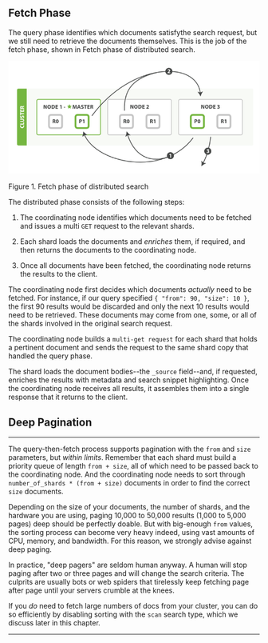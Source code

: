 ## Fetch Phase

The query phase identifies which documents satisfy<!--((("distributed search execution", "fetch phase")))((("fetch phase of distributed search"))) -->the search request, but we
still need to retrieve the documents themselves. This is the job of the fetch
phase, shown in Fetch phase of distributed search.

![Fetch phase of distributed search](../images/elas_0902.png)

Figure 1. Fetch phase of distributed search


The distributed phase consists of the following steps:

1. The coordinating node identifies which documents need to be fetched and
   issues a multi `GET` request to the relevant shards.

2. Each shard loads the documents and _enriches_ them, if required, and then
   returns the documents to the coordinating node.

3. Once all documents have been fetched, the coordinating node returns the
   results to the client.

The coordinating node first decides which documents _actually_ need to be
fetched. For instance, if our query specified `{ "from": 90, "size": 10 }`,
the first 90 results would be discarded and only the next 10 results would
need to be retrieved. These documents may come from one, some, or all of the
shards involved in the original search request.

The coordinating node builds a `multi-get request` for
each shard that holds a pertinent document and sends the request to the same
shard copy that handled the query phase.

The shard loads the document bodies--the `_source` field--and, if
requested, enriches the results with metadata and search snippet highlighting.
Once the coordinating node receives all results, it assembles them into a
single response that it returns to the client.

## Deep Pagination
****

The query-then-fetch process supports pagination with the `from` and `size`
parameters, but _within limits_. <!--((("size parameter")))((("from parameter")))((("pagination", "supported by query-then-fetch process")))((("deep paging, problems with")))--> Remember that each shard must build a priority
queue of length `from + size`, all of which need to be passed back to
the coordinating node. And the coordinating node needs to sort through
`number_of_shards * (from + size)` documents in order to find the correct
`size` documents.

Depending on the size of your documents, the number of shards, and the
hardware you are using, paging 10,000 to 50,000 results (1,000 to 5,000 pages)
deep should be perfectly doable. But with big-enough `from` values, the
sorting process can become very heavy indeed, using vast amounts of CPU,
memory, and bandwidth.  For this reason, we strongly advise against deep paging.

In practice, "deep pagers" are seldom human anyway.  A human will stop
paging after two  or three pages and will change the search criteria. The
culprits are usually bots or web spiders that tirelessly keep fetching page
after page until your servers crumble at the knees.

If you _do_ need to fetch large numbers of docs from your cluster, you can
do so efficiently by disabling sorting with the `scan` search type,
which we discuss later in this chapter.

****
<!--
=== Fetch Phase

The query phase identifies which documents satisfy((("distributed search execution", "fetch phase")))((("fetch phase of distributed search"))) the search request, but we
still need to retrieve the documents themselves. This is the job of the fetch
phase, shown in <<img-distrib-fetch>>.

[[img-distrib-fetch]]
.Fetch phase of distributed search
image::images/elas_0902.png["Fetch Phase of distributed search"]

The distributed phase consists of the following steps:

1. The coordinating node identifies which documents need to be fetched and
   issues a multi `GET` request to the relevant shards.

2. Each shard loads the documents and _enriches_ them, if required, and then
   returns the documents to the coordinating node.

3. Once all documents have been fetched, the coordinating node returns the
   results to the client.

The coordinating node first decides which documents _actually_ need to be
fetched. For instance, if our query specified `{ "from": 90, "size": 10 }`,
the first 90 results would be discarded and only the next 10 results would
need to be retrieved. These documents may come from one, some, or all of the
shards involved in the original search request.

The coordinating node builds a <<distrib-multi-doc,multi-get request>> for
each shard that holds a pertinent document and sends the request to the same
shard copy that handled the query phase.

The shard loads the document bodies--the `_source` field--and, if
requested, enriches the results with metadata and
<<highlighting-intro,search snippet highlighting>>.
Once the coordinating node receives all results, it assembles them into a
single response that it returns to the client.

.Deep Pagination
****

The query-then-fetch process supports pagination with the `from` and `size`
parameters, but _within limits_. ((("size parameter")))((("from parameter")))((("pagination", "supported by query-then-fetch process")))((("deep paging, problems with"))) Remember that each shard must build a priority
queue of length `from + size`, all of which need to be passed back to
the coordinating node. And the coordinating node needs to sort through
`number_of_shards * (from + size)` documents in order to find the correct
`size` documents.

Depending on the size of your documents, the number of shards, and the
hardware you are using, paging 10,000 to 50,000 results (1,000 to 5,000 pages)
deep should be perfectly doable. But with big-enough `from` values, the
sorting process can become very heavy indeed, using vast amounts of CPU,
memory, and bandwidth.  For this reason, we strongly advise against deep paging.

In practice, ``deep pagers'' are seldom human anyway.  A human will stop
paging after two  or three pages and will change the search criteria. The
culprits are usually bots or web spiders that tirelessly keep fetching page
after page until your servers crumble at the knees.

If you _do_ need to fetch large numbers of docs from your cluster, you can
do so efficiently by disabling sorting with the `scan` search type,
which we discuss <<scan-scroll,later in this chapter>>.

****

-->
